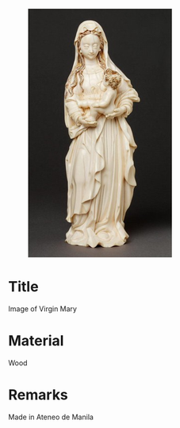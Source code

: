 <figure class="image">

![](/static/files/sculptures/image-of-virgin-mary.jpg)

</figure>

# Title
Image of Virgin Mary

# Material
Wood

# Remarks
Made in Ateneo de Manila
